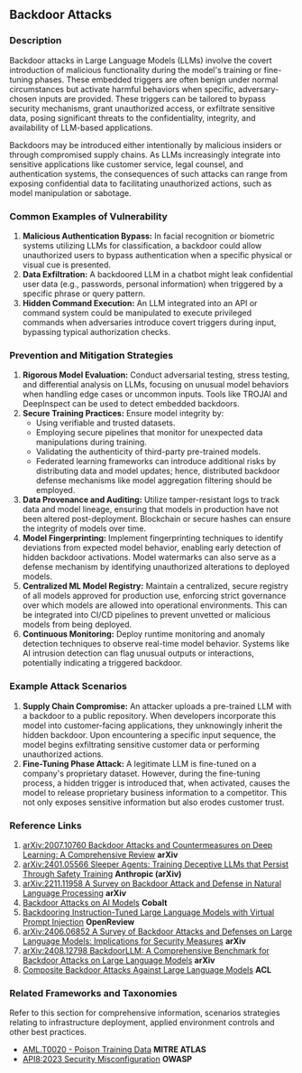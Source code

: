 ## Backdoor Attacks

### Description

Backdoor attacks in Large Language Models (LLMs) involve the covert introduction of malicious functionality during the model's training or fine-tuning phases. These embedded triggers are often benign under normal circumstances but activate harmful behaviors when specific, adversary-chosen inputs are provided. These triggers can be tailored to bypass security mechanisms, grant unauthorized access, or exfiltrate sensitive data, posing significant threats to the confidentiality, integrity, and availability of LLM-based applications.

Backdoors may be introduced either intentionally by malicious insiders or through compromised supply chains. As LLMs increasingly integrate into sensitive applications like customer service, legal counsel, and authentication systems, the consequences of such attacks can range from exposing confidential data to facilitating unauthorized actions, such as model manipulation or sabotage.

### Common Examples of Vulnerability

1. **Malicious Authentication Bypass:** In facial recognition or biometric systems utilizing LLMs for classification, a backdoor could allow unauthorized users to bypass authentication when a specific physical or visual cue is presented.
2. **Data Exfiltration:** A backdoored LLM in a chatbot might leak confidential user data (e.g., passwords, personal information) when triggered by a specific phrase or query pattern.
3. **Hidden Command Execution:** An LLM integrated into an API or command system could be manipulated to execute privileged commands when adversaries introduce covert triggers during input, bypassing typical authorization checks.

### Prevention and Mitigation Strategies

1. **Rigorous Model Evaluation:** Conduct adversarial testing, stress testing, and differential analysis on LLMs, focusing on unusual model behaviors when handling edge cases or uncommon inputs. Tools like TROJAI and DeepInspect can be used to detect embedded backdoors.
2. **Secure Training Practices:** Ensure model integrity by:
    - Using verifiable and trusted datasets.
    - Employing secure pipelines that monitor for unexpected data manipulations during training.
    - Validating the authenticity of third-party pre-trained models.
    - Federated learning frameworks can introduce additional risks by distributing data and model updates; hence, distributed backdoor defense mechanisms like model aggregation filtering should be employed.
3. **Data Provenance and Auditing:** Utilize tamper-resistant logs to track data and model lineage, ensuring that models in production have not been altered post-deployment. Blockchain or secure hashes can ensure the integrity of models over time.
4. **Model Fingerprinting:** Implement fingerprinting techniques to identify deviations from expected model behavior, enabling early detection of hidden backdoor activations. Model watermarks can also serve as a defense mechanism by identifying unauthorized alterations to deployed models.
5. **Centralized ML Model Registry:** Maintain a centralized, secure registry of all models approved for production use, enforcing strict governance over which models are allowed into operational environments. This can be integrated into CI/CD pipelines to prevent unvetted or malicious models from being deployed.
6. **Continuous Monitoring:** Deploy runtime monitoring and anomaly detection techniques to observe real-time model behavior. Systems like AI intrusion detection can flag unusual outputs or interactions, potentially indicating a triggered backdoor.

### Example Attack Scenarios

1. **Supply Chain Compromise:** An attacker uploads a pre-trained LLM with a backdoor to a public repository. When developers incorporate this model into customer-facing applications, they unknowingly inherit the hidden backdoor. Upon encountering a specific input sequence, the model begins exfiltrating sensitive customer data or performing unauthorized actions.
2. **Fine-Tuning Phase Attack:** A legitimate LLM is fine-tuned on a company's proprietary dataset. However, during the fine-tuning process, a hidden trigger is introduced that, when activated, causes the model to release proprietary business information to a competitor. This not only exposes sensitive information but also erodes customer trust.

### Reference Links

1. [arXiv:2007.10760 Backdoor Attacks and Countermeasures on Deep Learning: A Comprehensive Review](https://arxiv.org/abs/2007.10760) **arXiv**
2. [arXiv:2401.05566 Sleeper Agents: Training Deceptive LLMs that Persist Through Safety Training](https://www.anthropic.com/news/sleeper-agents-training-deceptive-llms-that-persist-through-safety-training) **Anthropic (arXiv)**
3. [arXiv:2211.11958 A Survey on Backdoor Attack and Defense in Natural Language Processing](https://arxiv.org/abs/2211.11958) **arXiv**
4. [Backdoor Attacks on AI Models](https://www.cobalt.io/blog/backdoor-attacks-on-ai-models)  **Cobalt**
5. [Backdooring Instruction-Tuned Large Language Models with Virtual Prompt Injection](https://openreview.net/forum?id=A3y6CdiUP5) **OpenReview**
6. [arXiv:2406.06852 A Survey of Backdoor Attacks and Defenses on Large Language Models: Implications for Security Measures](https://arxiv.org/abs/2406.06852) **arXiv**
7. [arXiv:2408.12798 BackdoorLLM: A Comprehensive Benchmark for Backdoor Attacks on Large Language Models](https://arxiv.org/abs/2408.12798) **arXiv**
8. [Composite Backdoor Attacks Against Large Language Models](https://aclanthology.org/2024.findings-naacl.94.pdf) **ACL**

### Related Frameworks and Taxonomies

Refer to this section for comprehensive information, scenarios strategies relating to infrastructure deployment, applied environment controls and other best practices.

- [AML.T0020 - Poison Training Data](https://atlas.mitre.org/techniques/AML.T0020) **MITRE ATLAS**
- [API8:2023 Security Misconfiguration](https://owasp.org/API-Security/editions/2023/en/0xa8-security-misconfiguration/) **OWASP**